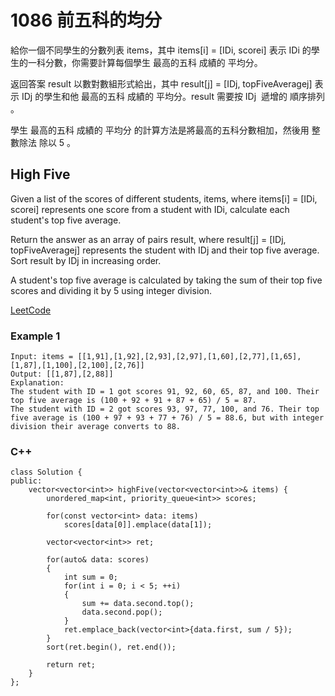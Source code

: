 # 1086 前五科的均分

給你一個不同學生的分數列表 items，其中 items[i] = [IDi, scorei] 表示 IDi 的學生的一科分數，你需要計算每個學生 最高的五科 成績的 平均分。

返回答案 result 以數對數組形式給出，其中 result[j] = [IDj, topFiveAveragej] 表示 IDj 的學生和他 最高的五科 成績的 平均分。result 需要按 IDj  遞增的 順序排列 。

學生 最高的五科 成績的 平均分 的計算方法是將最高的五科分數相加，然後用 整數除法 除以 5 。

## High Five

Given a list of the scores of different students, items, where items[i] = [IDi, scorei] represents one score from a student with IDi, calculate each student's top five average.

Return the answer as an array of pairs result, where result[j] = [IDj, topFiveAveragej] represents the student with IDj and their top five average. Sort result by IDj in increasing order.

A student's top five average is calculated by taking the sum of their top five scores and dividing it by 5 using integer division.

[LeetCode](https://leetcode-cn.com/problems/high-five/)

### Example 1
```
Input: items = [[1,91],[1,92],[2,93],[2,97],[1,60],[2,77],[1,65],[1,87],[1,100],[2,100],[2,76]]
Output: [[1,87],[2,88]]
Explanation: 
The student with ID = 1 got scores 91, 92, 60, 65, 87, and 100. Their top five average is (100 + 92 + 91 + 87 + 65) / 5 = 87.
The student with ID = 2 got scores 93, 97, 77, 100, and 76. Their top five average is (100 + 97 + 93 + 77 + 76) / 5 = 88.6, but with integer division their average converts to 88.
```

### C++ 

```
class Solution {
public:
    vector<vector<int>> highFive(vector<vector<int>>& items) {
        unordered_map<int, priority_queue<int>> scores;

        for(const vector<int> data: items)
            scores[data[0]].emplace(data[1]);
        
        vector<vector<int>> ret;

        for(auto& data: scores)
        {
            int sum = 0;
            for(int i = 0; i < 5; ++i)
            {   
                sum += data.second.top();
                data.second.pop();
            }
            ret.emplace_back(vector<int>{data.first, sum / 5});
        }
        sort(ret.begin(), ret.end());

        return ret;
    }
};
```
